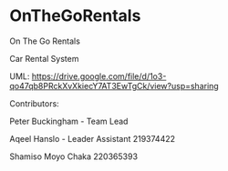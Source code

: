 # OnTheGoRentals

On The Go Rentals

Car Rental System

UML: https://drive.google.com/file/d/1o3-qo47qb8PRckXvXkiecY7AT3EwTgCk/view?usp=sharing

Contributors:

Peter Buckingham - Team Lead

Aqeel Hanslo - Leader Assistant 219374422

Shamiso Moyo Chaka 220365393
